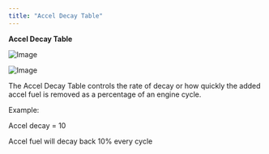 ```yaml
---
title: "Accel Decay Table"
---
```


**Accel Decay Table**


![Image](</lib/Z Axis37.jpg>)


![Image](</lib/Z Axis38.jpg>)


The Accel Decay Table controls the rate of decay or how quickly the added accel fuel is removed as a percentage of an engine cycle. &nbsp;


Example:

Accel decay = 10

Accel fuel will decay back 10% every cycle
